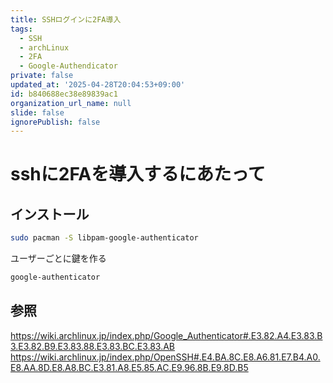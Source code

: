 ```yaml
---
title: SSHログインに2FA導入
tags:
  - SSH
  - archLinux
  - 2FA
  - Google-Authendicator
private: false
updated_at: '2025-04-28T20:04:53+09:00'
id: b840688ec38e89839ac1
organization_url_name: null
slide: false
ignorePublish: false
---
```


<!--
Copyright (c) 2025 verazza
This file is distributed under the terms of the Creative Commons Attribution-NonCommercial-ShareAlike 4.0 International License.
See the LICENSE file in the source directory for details.
(https://creativecommons.org/licenses/by-nc-sa/4.0/)
-->

# sshに2FAを導入するにあたって
## インストール
```bash
sudo pacman -S libpam-google-authenticator
```
ユーザーごとに鍵を作る
```bash
google-authenticator
```

## 参照
https://wiki.archlinux.jp/index.php/Google_Authenticator#.E3.82.A4.E3.83.B3.E3.82.B9.E3.83.88.E3.83.BC.E3.83.AB
https://wiki.archlinux.jp/index.php/OpenSSH#.E4.BA.8C.E8.A6.81.E7.B4.A0.E8.AA.8D.E8.A8.BC.E3.81.A8.E5.85.AC.E9.96.8B.E9.8D.B5
